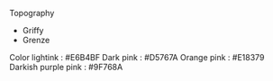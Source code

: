 Topography
* Griffy
* Grenze

Color
lightink : #E6B4BF
Dark pink : #D5767A
Orange pink : #E18379
Darkish purple pink : #9F768A

